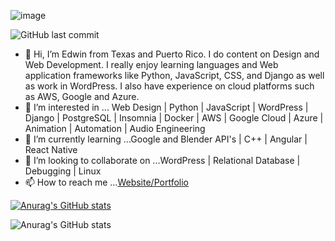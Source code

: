 
![image](https://user-images.githubusercontent.com/92768739/155820507-9d4dea6c-1611-4ca1-91a0-b1e994f3ebb2.png)


![GitHub last commit](https://img.shields.io/github/last-commit/Edwin0570/Edwin0570)

- 👋 Hi, I’m Edwin from Texas and Puerto Rico. I do content on Design and Web Development. I really enjoy learning languages and Web application frameworks like Python, JavaScript, CSS, and Django as well as work in WordPress. I also have experience on cloud platforms such as AWS, Google and Azure.
- 👀 I’m interested in ... Web Design | Python | JavaScript | WordPress | Django | PostgreSQL | Insomnia | Docker | AWS | Google Cloud | Azure | Animation | Automation | Audio Engineering 
- 🌱 I’m currently learning ...Google and Blender API's | C++ | Angular | React Native
- 💞️ I’m looking to collaborate on ...WordPress | Relational Database | Debugging | Linux
- 📫 How to reach me ...[Website/Portfolio](https://www.hotrodcode.net)

[![Anurag's GitHub stats](https://github-readme-stats.vercel.app/api?username=Edwin0570)](https://github.com/anuraghazra/github-readme-stats)

![Anurag's GitHub stats](https://github-readme-stats.vercel.app/api?username=Edwin0570&show_icons=true&theme=radical)
<!---
Edwin0570/Edwin0570 is a ✨ special ✨ repository because its `README.md` (this file) appears on your GitHub profile.
You can click the Preview link to take a look at your changes.
--->
